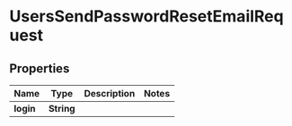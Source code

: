 

# UsersSendPasswordResetEmailRequest


## Properties

| Name | Type | Description | Notes |
|------------ | ------------- | ------------- | -------------|
|**login** | **String** |  |  |



